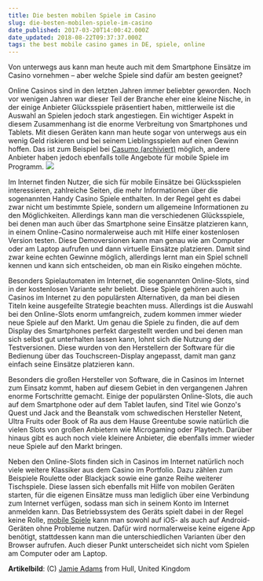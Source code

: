 ```yaml
---
title: Die besten mobilen Spiele im Casino
slug: die-besten-mobilen-spiele-im-casino
date_published: 2017-03-20T14:00:42.000Z
date_updated: 2018-08-22T09:37:37.000Z
tags: the best mobile casino games in DE, spiele, online
---
```


Von unterwegs aus kann man heute auch mit dem Smartphone Einsätze im Casino vornehmen – aber welche Spiele sind dafür am besten geeignet?

Online Casinos sind in den letzten Jahren immer beliebter geworden. Noch vor wenigen Jahren war dieser Teil der Branche eher eine kleine Nische, in der einige Anbieter Glücksspiele präsentiert haben, mittlerweile ist die Auswahl an Spielen jedoch stark angestiegen. Ein wichtiger Aspekt in diesem Zusammenhang ist die enorme Verbreitung von Smartphones und Tablets. Mit diesen Geräten kann man heute sogar von unterwegs aus ein wenig Geld riskieren und bei seinem Lieblingsspielen auf einen Gewinn hoffen. Das ist zum Beispiel bei [Casumo (archiviert)](http://web.archive.org/web/20170325170509/http://www.onlinecasinos-schweiz.com:80/casumo) möglich, andere Anbieter haben jedoch ebenfalls tolle Angebote für mobile Spiele im Programm.
![](__GHOST_URL__/content/images/2017/03/Gambling_chips-1.jpg)

Im Internet finden Nutzer, die sich für mobile Einsätze bei Glücksspielen interessieren, zahlreiche Seiten, die mehr Informationen über die sogenannten Handy Casino Spiele enthalten. In der Regel geht es dabei zwar nicht um bestimmte Spiele, sondern um allgemeine Informationen zu den Möglichkeiten. Allerdings kann man die verschiedenen Glücksspiele, bei denen man auch über das Smartphone seine Einsätze platzieren kann, in einem Online-Casino normalerweise auch mit Hilfe einer kostenlosen Version testen. Diese Demoversionen kann man genau wie am Computer oder am Laptop aufrufen und dann virtuelle Einsätze platzieren. Damit sind zwar keine echten Gewinne möglich, allerdings lernt man ein Spiel schnell kennen und kann sich entscheiden, ob man ein Risiko eingehen möchte.

Besonders Spielautomaten im Internet, die sogenannten Online-Slots, sind in der kostenlosen Variante sehr beliebt. Diese Spiele gehören auch in Casinos im Internet zu den populärsten Alternativen, da man bei diesen Titeln keine ausgefeilte Strategie beachten muss. Allerdings ist die Auswahl bei den Online-Slots enorm umfangreich, zudem kommen immer wieder neue Spiele auf den Markt. Um genau die Spiele zu finden, die auf dem Display des Smartphones perfekt dargestellt werden und bei denen man sich selbst gut unterhalten lassen kann, lohnt sich die Nutzung der Testversionen. Diese wurden von den Herstellern der Software für die Bedienung über das Touchscreen-Display angepasst, damit man ganz einfach seine Einsätze platzieren kann.

Besonders die großen Hersteller von Software, die in Casinos im Internet zum Einsatz kommt, haben auf diesem Gebiet in den vergangenen Jahren enorme Fortschritte gemacht. Einige der populärsten Online-Slots, die auch auf dem Smartphone oder auf dem Tablet laufen, sind Titel wie Gonzo's Quest und Jack and the Beanstalk vom schwedischen Hersteller Netent, Ultra Fruits oder Book of Ra aus dem Hause Greentube sowie natürlich die vielen Slots von großen Anbietern wie Microgaming oder Playtech. Darüber hinaus gibt es auch noch viele kleinere Anbieter, die ebenfalls immer wieder neue Spiele auf den Markt bringen.

Neben den Online-Slots finden sich in Casinos im Internet natürlich noch viele weitere Klassiker aus dem Casino im Portfolio. Dazu zählen zum Beispiele Roulette oder Blackjack sowie eine ganze Reihe weiterer Tischspiele. Diese lassen sich ebenfalls mit Hilfe von mobilen Geräten starten, für die eigenen Einsätze muss man lediglich über eine Verbindung zum Internet verfügen, sodass man sich in seinem Konto im Internet anmelden kann. Das Betriebssystem des Geräts spielt dabei in der Regel keine Rolle, [mobile Spiele](http://www.1001spiele.de/mobile) kann man sowohl auf iOS- als auch auf Android-Geräten ohne Probleme nutzen. Dafür wird normalerweise keine eigene App benötigt, stattdessen kann man die unterschiedlichen Varianten über den Browser aufrufen. Auch dieser Punkt unterscheidet sich nicht vom Spielen am Computer oder am Laptop.

**Artikelbild**: (C) [Jamie Adams](https://commons.wikimedia.org/wiki/File:Gambling_chips.jpg) from Hull, United Kingdom
